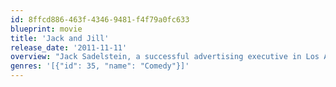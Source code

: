 ```yaml
---
id: 8ffcd886-463f-4346-9481-f4f79a0fc633
blueprint: movie
title: 'Jack and Jill'
release_date: '2011-11-11'
overview: "Jack Sadelstein, a successful advertising executive in Los Angeles with a beautiful wife and kids, dreads one event each year: the Thanksgiving visit of his twin sister Jill. Jill's neediness and passive-aggressiveness is maddening to Jack, turning his normally tranquil life upside down."
genres: '[{"id": 35, "name": "Comedy"}]'
---
```

